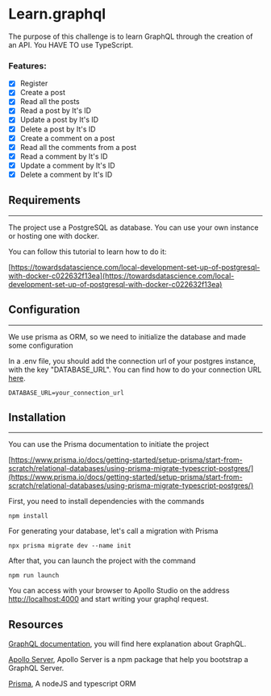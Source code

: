 # Learn.graphql

The purpose of this challenge is to learn GraphQL through the creation of an API. You HAVE TO use TypeScript.

### Features:

- [X] Register
- [X] Create a post
- [X] Read all the posts
- [X] Read a post by It's ID
- [X] Update a post by It's ID
- [X] Delete a post by It's ID
- [X] Create a comment on a post
- [X] Read all the comments from a post
- [X] Read a comment by It's ID
- [X] Update a comment by It's ID
- [X] Delete a comment by It's ID

## Requirements

---

The project use a PostgreSQL as database. You can use your own instance or 
hosting one with docker.

You can follow this tutorial to learn how to do it:

[https://towardsdatascience.com/local-development-set-up-of-postgresql-with-docker-c022632f13ea](https://towardsdatascience.com/local-development-set-up-of-postgresql-with-docker-c022632f13ea)

## Configuration

---

We use prisma as ORM, so we need to initialize the database and made some configuration

In a .env file, you should add the connection url of your postgres instance, with the key "DATABASE_URL". You can find how to do your connection URL [here](https://www.prisma.io/docs/getting-started/setup-prisma/start-from-scratch/relational-databases/connect-your-database-typescript-postgres).


```
DATABASE_URL=your_connection_url
```

## Installation

---

You can use the Prisma documentation to initiate the project

[https://www.prisma.io/docs/getting-started/setup-prisma/start-from-scratch/relational-databases/using-prisma-migrate-typescript-postgres/](https://www.prisma.io/docs/getting-started/setup-prisma/start-from-scratch/relational-databases/using-prisma-migrate-typescript-postgres/)

First, you need to install dependencies with the commands

```
npm install
```

For generating your database, let's call a migration with Prisma

```
npx prisma migrate dev --name init
```

After that, you can launch the project with the command

```
npm run launch
```

You can access with your browser to Apollo Studio on the address [http://localhost:4000](http://localhost:4000) and start writing your graphql request.


## Resources

[GraphQL documentation](https://graphql.org/learn/), you will find here explanation about GraphQL.

[Apollo Server](https://www.apollographql.com/docs/apollo-server/), Apollo Server is a npm package that help you bootstrap a GraphQL Server.

[Prisma](https://www.prisma.io/), A nodeJS and typescript ORM


